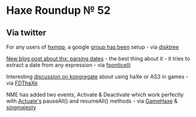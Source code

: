 [_template]: ../templates/roundup.html
# Haxe Roundup № 52

## Via twitter
For any users of [hxmpp][link 1], a google [group has been][link 2] setup - via [disktree][link 3]

[New blog post about thx: parsing dates][link 4] - the best thing about it - it tries to extract a date from any expression - via [fponticelli][link 5]

Interesting [discussion on kongregate][link 6] about using haXe or AS3 in games - via [FDThaXe][link 7]

NME has added two events, Activate &amp; Deactivate which work perfectly with [Actuate's][link 8] pauseAll() and resumeAll() methods - via [GameHaxe][link 9] &amp; [singmajesty][link 10]

[link 1]: https://github.com/tong/hxmpp "hxmpp github"
[link 2]: https://groups.google.com/group/hxmpp "hxmpp mailing list / support"
[link 3]: http://www.twitter.com/#!/disktree "@disktree"
[link 4]: http://www.weblob.net/2011/thx-parsing-dates/ "thx : parsing dates (awesome)"
[link 5]: http://www.twitter.com/#!/fponticelli "@fponticelli"
[link 6]: http://www.kongregate.com/forums/4-programming/topics/180295-haxe-or-as3 "discussion about using haXe or AS3 in games"
[link 7]: http://www.twitter.com/#!/FDThaXe "@FDThaXe"
[link 8]: http://code.google.com/p/actuate/ "Actuate Tween Library - Google Code"
[link 9]: http://www.twitter.com/#!/GameHaxe "@GameHaxe"
[link 10]: http://www.twitter.com/#!/singmajesty "@singmajesty"

